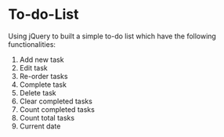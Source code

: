 # To-do-List
Using jQuery to built a simple to-do list which have the following functionalities:
1. Add new task
2. Edit task
3. Re-order tasks
4. Complete task
5. Delete task
6. Clear completed tasks
7. Count completed tasks
8. Count total tasks
9. Current date
